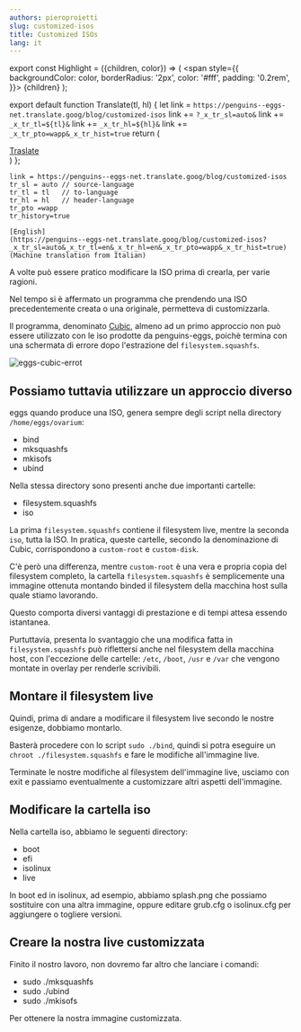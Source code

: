 ```yaml
---
authors: pieroproietti
slug: customized-isos
title: Customized ISOs
lang: it
---
```

export const Highlight = ({children, color}) => (
  <span
    style={{
      backgroundColor: color,
      borderRadius: '2px',
      color: '#fff',
      padding: '0.2rem',
    }}>
    {children}
  </span>
);

export default function Translate(tl, hl) {
   let link = `https://penguins--eggs-net.translate.goog/blog/customized-isos`
   link += `?_x_tr_sl=auto&`
   link += `_x_tr_tl=${tl}&`
   link += `_x_tr_hl=${hl}&`
   link += `_x_tr_pto=wapp&_x_tr_hist=true`
   return (
   <div>
      <a href={link}>
         Traslate
      </a>
   </div>
   )
};

```
link = https://penguins--eggs-net.translate.goog/blog/customized-isos
tr_sl = auto // source-language
tr_tl = tl   // to-language
tr_hl = hl   // header-language
tr_pto =wapp 
tr_history=true
```

<Translate tl='en' hl='en'/>

```
[English]
(https://penguins--eggs-net.translate.goog/blog/customized-isos?_x_tr_sl=auto&_x_tr_tl=en&_x_tr_hl=en&_x_tr_pto=wapp&_x_tr_hist=true) (Machine translation from Italian)
```

A volte può essere pratico modificare la ISO prima di crearla, per varie ragioni.

Nel tempo si è affermato un programma che prendendo una ISO precedentemente creata o una originale, permetteva di customizzarla.

Il programma, denominato [Cubic](https://github.com/PJ-Singh-001/Cubic), almeno ad un primo approccio non può essere utilizzato con le iso prodotte da penguins-eggs, poichè termina con una schermata di errore dopo l'estrazione del ```filesystem.squashfs```.

![eggs-cubic-errot](/img/blog/2023-04-02/eggs-cubic-error.png)

## Possiamo tuttavia utilizzare un approccio diverso

eggs quando produce una ISO, genera sempre degli script nella directory ```/home/eggs/ovarium```:
* bind
* mksquashfs
* mkisofs
* ubind

Nella stessa directory sono presenti anche due importanti cartelle: 
* filesystem.squashfs
* iso

La prima ```filesystem.squashfs``` contiene il filesystem live, mentre la seconda ```iso```, tutta la ISO. In pratica, queste cartelle, secondo la denominazione di Cubic, corrispondono a ```custom-root``` e ```custom-disk```.

C'è però una differenza, mentre ```custom-root``` è una vera e propria copia del filesystem completo, la cartella ```filesystem.squashfs``` è semplicemente una immagine ottenuta montando binded il filesystem della macchina host sulla quale stiamo lavorando.

Questo comporta diversi vantaggi di prestazione e di tempi attesa essendo istantanea.

Purtuttavia, presenta lo svantaggio che una modifica fatta in ```filesystem.squashfs``` può riflettersi anche nel filesystem della macchina host, con l'eccezione delle cartelle: ```/etc```, ```/boot```, ```/usr``` e ```/var``` che vengono montate in overlay per renderle scrivibili.

## Montare il filesystem live

Quindi, prima di andare a modificare il filesystem live secondo le nostre esigenze, dobbiamo montarlo. 

Basterà procedere con lo script ```sudo ./bind```, quindi si potra eseguire un ```chroot ./filesystem.squashfs``` e fare le modifiche all'immagine live.

Terminate le nostre modifiche al filesystem dell'immagine live, usciamo con exit e passiamo eventualmente a customizzare altri aspetti dell'immagine.

## Modificare la cartella iso

Nella cartella iso, abbiamo le seguenti directory:
* boot
* efi
* isolinux
* live

In boot ed in isolinux, ad esempio, abbiamo splash.png che possiamo sostituire con una altra immagine, oppure editare grub.cfg o isolinux.cfg per aggiungere o togliere versioni.

## Creare la nostra live customizzata

Finito il nostro lavoro, non dovremo far altro che lanciare i comandi:
* sudo ./mksquashfs
* sudo ./ubind
* sudo ./mkisofs

Per ottenere la nostra immagine customizzata.






